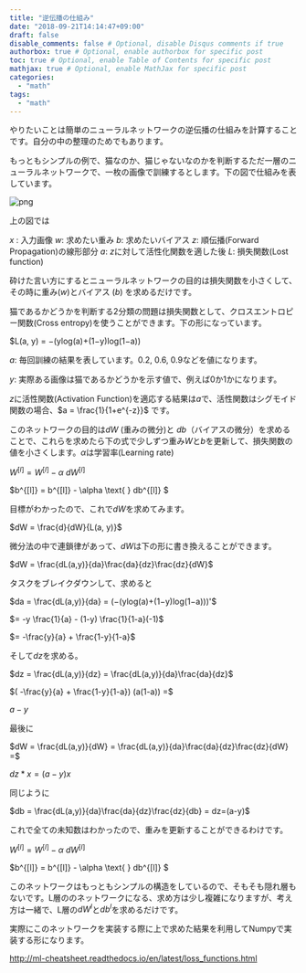 ```yaml
---
title: "逆伝播の仕組み"
date: "2018-09-21T14:14:47+09:00"
draft: false
disable_comments: false # Optional, disable Disqus comments if true
authorbox: true # Optional, enable authorbox for specific post
toc: true # Optional, enable Table of Contents for specific post
mathjax: true # Optional, enable MathJax for specific post
categories:
  - "math"
tags:
  - "math"
---
```


やりたいことは簡単のニューラルネットワークの逆伝播の仕組みを計算することです。自分の中の整理のためでもあります。

もっともシンプルの例で、猫なのか、猫じゃないなのかを判断するただ一層のニューラルネットワークで、一枚の画像で訓練するとします。下の図で仕組みを表しています。

![png](../../backpropagation/backpropagation.png)

上の図では

$x$ : 入力画像
$w$: 求めたい重み
$b$: 求めたいバイアス
$z$: 順伝播(Forward Propagation)の線形部分
$a$: $z$に対して活性化関数を適した後
$L$: 損失関数(Lost function)

砕けた言い方にするとニューラルネットワークの目的は損失関数を小さくして、その時に重み($w$)とバイアス ($b$) を求めるだけです。


猫であるかどうかを判断する2分類の問題は損失関数として、クロスエントロピー関数(Cross entropy)を使うことができます。下の形になっています。

$L(a, y) = −(ylog(a)+(1−y)log(1−a))

$a$: 毎回訓練の結果を表しています。0.2, 0.6, 0.9などを値になります。

$y$: 実際ある画像は猫であるかどうかを示す値で、例えば0か1かになります。


$z$に活性関数(Activation Function)を適応する結果は$a$で、活性関数はシグモイド関数の場合、$a = \frac{1}{1+e^{-z}}$ です。


このネットワークの目的は$dW$ (重みの微分)と $db$（バイアスの微分）を求めることで、これらを求めたら下の式で少しずつ重み$W$と$b$を更新して、損失関数の値を小さくします。$\alpha$は学習率(Learning rate)

$W^{[l]} = W^{[l]} - \alpha \text{ } dW^{[l]}$

$b^{[l]} = b^{[l]} - \alpha \text{ } db^{[l]} $

目標がわかったので、これで$dW$を求めてみます。


$dW = \frac{d}{dW}{L(a, y)}$

微分法の中で連鎖律があって、$dW$は下の形に書き換えることができます。

$dW = \frac{dL(a,y)}{da}\frac{da}{dz}\frac{dz}{dW}$

タスクをブレイクダウンして、求めると

$da = \frac{dL(a,y)}{da} = (−(ylog(a)+(1−y)log(1−a)))'$

$= -y \frac{1}{a} - (1-y) \frac{1}{1-a}(-1)$

$= -\frac{y}{a} + \frac{1-y}{1-a}$


そして$dz$を求める。


$dz = \frac{dL(a,y)}{dz} = \frac{dL(a,y)}{da}\frac{da}{dz}$

$( -\frac{y}{a} + \frac{1-y}{1-a}) (a(1-a)) =$

$a-y$


最後に

$dW = \frac{dL(a,y)}{dW} = \frac{dL(a,y)}{da}\frac{da}{dz}\frac{dz}{dW} =$

$dz*x = (a-y)x$

同じように

$db = \frac{dL(a,y)}{da}\frac{da}{dz}\frac{dz}{db} = dz=(a-y)$

これで全ての未知数はわかったので、重みを更新することができるわけです。

$W^{[l]} = W^{[l]} - \alpha \text{ } dW^{[l]}$

$b^{[l]} = b^{[l]} - \alpha \text{ } db^{[l]} $


このネットワークはもっともシンプルの構造をしているので、そもそも隠れ層もないです。L層ののネットワークになる、求め方は少し複雑になりますが、考え方は一緒で、L層の$dW^{l}$と$db^{l}$を求めるだけです。

実際にこのネットワークを実装する際に上で求めた結果を利用してNumpyで実装する形になります。

http://ml-cheatsheet.readthedocs.io/en/latest/loss_functions.html

